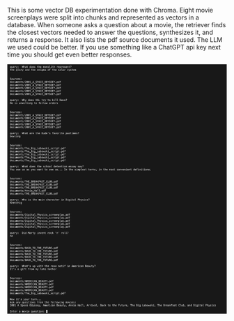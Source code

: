 This is some vector DB experimentation done with Chroma. Eight movie screenplays were split into chunks and represented as vectors in a database. When someone asks a question about a movie, the retriever finds the closest vectors needed to answer the questions, synthesizes it, and returns a response. It also lists the pdf source documents it used. The LLM we used could be better. If you use something like a ChatGPT api key next time you should get even better responses.

![Screenshot of vector_db_interaction.py being run](screenshot.png)
